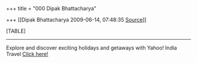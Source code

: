 +++
title = "000 Dipak Bhattacharya"

+++
[[Dipak Bhattacharya	2009-06-14, 07:48:35 [Source](https://groups.google.com/g/bvparishat/c/3rekbK3hvXg)]]



[TABLE]

  

------------------------------------------------------------------------

Explore and discover exciting holidays and getaways with Yahoo! India Travel [Click here!](http://in.rd.yahoo.com/tagline_Travel_1/*http://in.travel.yahoo.com/)

